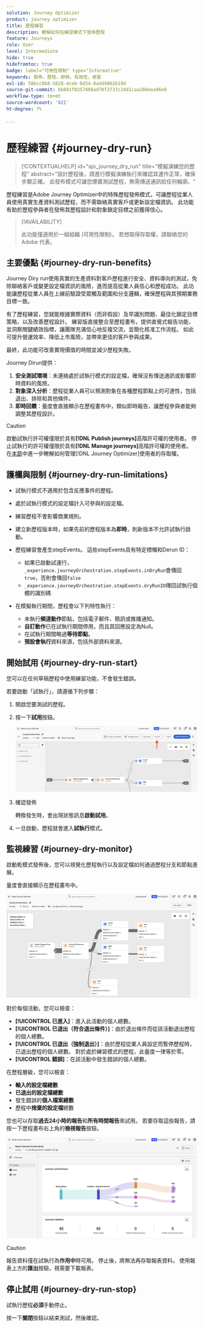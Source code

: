 ```yaml
---
solution: Journey Optimizer
product: journey optimizer
title: 歷程練習
description: 瞭解如何在練習模式下發佈歷程
feature: Journeys
role: User
level: Intermediate
hide: true
hidefromtoc: true
badge: label="可用性限制" type="Informative"
keywords: 發佈，歷程，即時，有效性，檢查
exl-id: 58bcc8b8-5828-4ceb-9d34-8add9802b19d
source-git-commit: bb881f0257408ad70f3737c24d1caa28deea96e0
workflow-type: tm+mt
source-wordcount: '821'
ht-degree: 7%

---
```


# 歷程練習 {#journey-dry-run}

>[!CONTEXTUALHELP]
>id="ajo_journey_dry_run"
>title="模擬演練您的歷程"
>abstract="設計歷程後，請進行模擬演練執行來確認其運作正常，確保步驟正確。 此發布模式可讓您煙霧測試歷程，無需傳送通訊給任何輪廓。"

歷程練習是Adobe Journey Optimizer中的特殊歷程發佈模式，可讓歷程從業人員使用真實生產資料測試歷程，而不需聯絡真實客戶或更新設定檔資訊。  此功能有助於歷程參與者在發佈其歷程設計和對象鎖定目標之前獲得信心。


>[!AVAILABILITY]
>
>此功能僅適用於一組組織 (可用性限制)。 若想取得存取權，請聯絡您的 Adobe 代表。


## 主要優點 {#journey-dry-run-benefits}

Journey Diry run使用真實的生產資料對客戶歷程進行安全、資料導向的測試，免除聯絡客戶或變更設定檔資訊的風險，進而提高從業人員信心和歷程成功。 此功能讓歷程從業人員在上線前驗證受眾觸及範圍和分支邏輯，確保歷程與其預期業務目標一致。

有了歷程練習，您就能根據實際資料（而非假設）及早識別問題、最佳化鎖定目標策略，以及改善歷程設計。 練習版直接整合至歷程畫布，提供直覺式報告功能，並洞察關鍵績效指標，讓團隊充滿信心地反複交流，並簡化核准工作流程。 如此可提升營運效率、降低上市風險，並帶來更佳的客戶參與成果。

最終，此功能可改善實現價值的時間並減少歷程失敗。

Journey Dirun提供：

1. **安全測試環境**：未連絡處於試執行模式的設定檔，確保沒有傳送通訊或影響即時資料的風險。
1. **對象深入分析**：歷程從業人員可以預測對象在各種歷程節點上的可達性，包括退出、排除和其他條件。
1. **即時回饋**：量度會直接顯示在歷程畫布中，類似即時報告，讓歷程參與者能夠調整其歷程設計。


>[!CAUTION]
>
>啟動試執行許可權僅限於具有&#x200B;**[!DNL Publish journeys]**&#x200B;高階許可權的使用者。 停止試執行的許可權僅限於具有&#x200B;**[!DNL Manage journeys]**&#x200B;高階許可權的使用者。 在[本節](../administration/permissions-overview.md)中進一步瞭解如何管理[!DNL Journey Optimizer]使用者的存取權。


## 護欄與限制 {#journey-dry-run-limitations}

* 試執行模式不適用於包含反應事件的歷程。
* 處於試執行模式的設定檔計入可參與的設定檔。
* 練習歷程不會影響商業規則。
* 建立新歷程版本時，如果先前的歷程版本為&#x200B;**即時**，則新版本不允許試執行啟動。
* 歷程練習會產生stepEvents。 這些stepEvents具有特定標幟和Derun ID：
   * 如果已啟動試運行，`_experience.journeyOrchestration.stepEvents.inDryRun`會傳回`true`，否則會傳回`false`
   * `_experience.journeyOrchestration.stepEvents.dryRunID`傳回試執行個體的識別碼
* 在模擬執行期間，歷程會以下列特性執行：

   * 未執行&#x200B;**頻道動作**&#x200B;節點，包括電子郵件、簡訊或推播通知。
   * **自訂動作**&#x200B;已在試執行期間停用，而且其回應設定為Null。
   * 在試執行期間略過&#x200B;**等待節點**。
     <!--You can override the wait block timeouts, then if you have wait blocks duration longer than allowed dry run journey duration, then that branch will not execute completely.-->
   * **預設會執行**&#x200B;資料來源，包括外部資料來源。

## 開始試用 {#journey-dry-run-start}

您可以在任何草稿歷程中使用練習功能，不會發生錯誤。

若要啟動「試執行」，請遵循下列步驟：

1. 開啟您要測試的歷程。
1. 按一下&#x200B;**試用**&#x200B;按鈕。

   ![開始歷程試運行](assets/dry-run-button.png)

1. 確認發佈

   轉換發生時，會出現狀態訊息&#x200B;**啟動試用**。

1. 一旦啟動，歷程就會進入&#x200B;**試執行**&#x200B;模式。

## 監視練習 {#journey-dry-monitor}

啟動乾模式發佈後，您可以視覺化歷程執行以及設定檔如何通過歷程分支和節點進展。

量度會直接顯示在歷程畫布中。

![監視歷程練習執行](assets/dry-run-metrics.png)

對於每個活動，您可以檢查：

* **[!UICONTROL 已進入]**：進入此活動的個人總數。
* **[!UICONTROL 已退出（符合退出條件）]**：由於退出條件而從該活動退出歷程的個人總數。
* **[!UICONTROL 已退出（強制退出）]**：由於歷程從業人員設定而暫停歷程時，已退出歷程的個人總數。 對於處於練習模式的歷程，此量度一律等於零。
* **[!UICONTROL 錯誤]**：在該活動中發生錯誤的個人總數。


在歷程層級，您可以檢查：

* **輸入的設定檔總數**
* **已退出的設定檔總數**
* 發生錯誤的&#x200B;**個人檔案總數**
* 歷程中&#x200B;**捨棄的設定檔**&#x200B;總數

您也可以存取&#x200B;**過去24小時的報告**&#x200B;和&#x200B;**所有時間報告**&#x200B;來試用。 若要存取這些報告，請按一下歷程畫布右上角的&#x200B;**檢視報告**&#x200B;按鈕。

![存取歷程試執行的報告](assets/dry-run-report.png)

>[!CAUTION]
>
> 報告資料僅在試執行為&#x200B;**作用中**&#x200B;時可用。  停止後，將無法再存取報表資料。 使用報表上方的&#x200B;**匯出**&#x200B;按鈕，視需要下載報表。


## 停止試用 {#journey-dry-run-stop}

試執行歷程&#x200B;**必須**&#x200B;手動停止。

按一下&#x200B;**關閉**&#x200B;按鈕以結束測試，然後確認。

<!-- After 14 days, Dry run journeys automatically transition to the **Draft** status.-->
